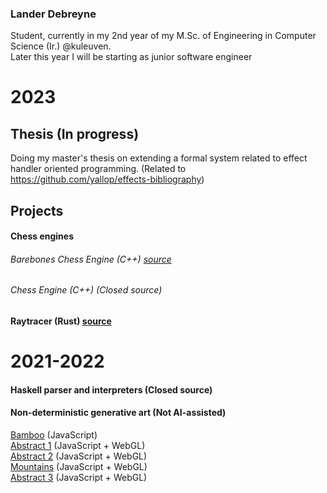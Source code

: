 ### Lander Debreyne 
Student, currently in my 2nd year of my M.Sc. of Engineering in Computer Science (Ir.) @kuleuven.  
Later this year I will be starting as junior software engineer

# 2023

## Thesis (In progress)
Doing my master's thesis on extending a formal system related to effect handler oriented programming. (Related to https://github.com/yallop/effects-bibliography)

## Projects 
#### Chess engines
<!--- - Low level, requires correct and efficient usage of memory
- Requires knowledge of datastructures
- Involves complex algorithms -->
###### Barebones Chess Engine (C++) [source](https://github.com/LanderDebreyne/0xChess)
###### Chess Engine (C++) (Closed source)
<!--- Want to do Barebones Chess Engine in Rust this year -->

#### Raytracer (Rust) [source](https://github.com/LanderDebreyne/rust-raytracer)
<!--- - Low level, requires correct and efficient usage of memory
- Requires knowledge of datastructures  
- Ray tracer is not fully featured at all but can't be asked to work in this as I don't have the time and the opportunity cost is too high imo. -->

<!---
## Projects I would do right now if I had time (Indicative of current interests)
#### Semantic search application
Make a generic semantic search application. 
- Embed a body of text using a LLM
- Make semantic search on this body text using LLM.

#### Chess transformer model
Train a transformer model on a body of high level robot chess games (3500+ elo).  
I expect this to model to perform very poorly as a chess engine mainly because I expect a lot of illegal moves.   
Seems fun to train this anyway...   
Might need some interesting modifications on the model architecture as the relevant context is important? (All previous moves in the game are relevant).    
Application if this works decently (3000+ elo) could be fast full game analysis of chess games.   
-->

# 2021-2022
#### Haskell parser and interpreters (Closed source)

#### Non-deterministic generative art (Not AI-assisted)
[Bamboo](https://www.fxhash.xyz/generative/7307) (JavaScript)   
[Abstract 1](https://www.fxhash.xyz/generative/9161) (JavaScript + WebGL)  
[Abstract 2](https://www.fxhash.xyz/generative/10261) (JavaScript + WebGL)  
[Mountains](https://www.fxhash.xyz/generative/10997) (JavaScript + WebGL)  
[Abstract 3](https://www.fxhash.xyz/generative/24048) (JavaScript + WebGL)  
